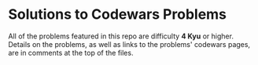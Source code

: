 # Solutions to Codewars Problems

All of the problems featured in this repo are difficulty **4 Kyu** or higher. Details on the problems, as well as links to the problems' codewars pages, are in comments at the top of the files.
